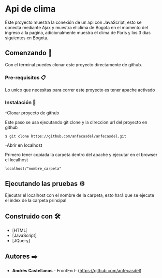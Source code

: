 # Api de clima

Este proyecto muestra la conexión de un api con JavaScript, esto se conecta mediante Ajax y muestra el clima de Bogota en el momento del ingreso a la pagina, adicionalmente muestra el clima de Paris y los 3 días siguientes en Bogota.

## Comenzando 🚀

Con el terminal puedes clonar este proyecto directamente de github.

### Pre-requisitos 📋

Lo unico que necesitas para correr este proyecto es tener apache activado

### Instalación 🔧

-Clonar proyecto de github

Este paso se usa ejecutando git clone y la direccion url del proyecto en github

```
$ git clone https://github.com/anfecasdel/anfecasdel.git
```

-Abrir en localhost

Primero tener copiada la carpeta dentro del apache y ejecutar en el browser el localhost

```
localhost/"nombre_carpeta"
```

## Ejecutando las pruebas ⚙️

Ejecutar el localhost con el nombre de la carpeta, esto hará que se ejecute el index de la carpeta principal

## Construido con 🛠️

- [HTML]
- [JavaScript]
- [JQuery]

## Autores ✒️

- **Andrés Castellanos** - FrontEnd- (https://github.com/anfecasdel)

